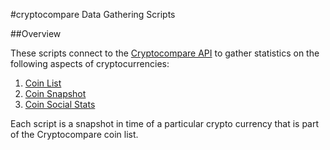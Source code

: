 #cryptocompare Data Gathering Scripts

##Overview

These scripts connect to the [Cryptocompare API](https://www.cryptocompare.com/api/#) to gather statistics on the following aspects of cryptocurrencies:

1. [Coin List](https://www.cryptocompare.com/api/data/coinlist/)
2. [Coin Snapshot](https://www.cryptocompare.com/api/#-api-data-coinsnapshot-)
3. [Coin Social Stats](https://www.cryptocompare.com/api/#-api-data-socialstats-)

Each script is a snapshot in time of a particular crypto currency that is part of the Cryptocompare coin list.
